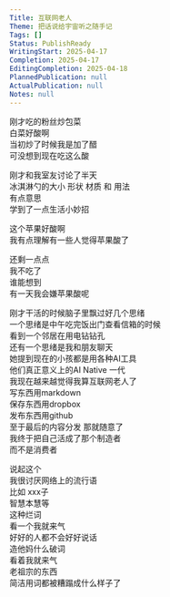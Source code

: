 ```yaml
---    
Title: 互联网老人    
Theme: 把话说给宇宙听之随手记    
Tags: []    
Status: PublishReady    
WritingStart: 2025-04-17    
Completion: 2025-04-17    
EditingCompletion: 2025-04-18    
PlannedPublication: null    
ActualPublication: null    
Notes: null    
---    
```

    
刚才吃的粉丝炒包菜    
白菜好酸啊    
当初炒了时候我是加了醋    
可没想到现在吃这么酸    
    
刚才和我室友讨论了半天    
冰淇淋勺的大小 形状 材质 和 用法    
有点意思    
学到了一点生活小妙招    
    
这个苹果好酸啊    
我有点理解有一些人觉得苹果酸了    
    
还剩一点点    
我不吃了    
谁能想到     
有一天我会嫌苹果酸呢    
    
刚才干活的时候脑子里飘过好几个思绪    
一个思绪是中午吃完饭出门查看信箱的时候    
看到一个邻居在用电钻钻孔    
还有一个思绪是我和朋友聊天    
她提到现在的小孩都是用各种AI工具    
他们真正意义上的AI Native 一代    
我现在越来越觉得我算互联网老人了    
写东西用markdown    
保存东西用dropbox    
发布东西用github    
至于最后的内容分发 那就随意了    
我终于把自己活成了那个制造者    
而不是消费者    
    
说起这个    
我很讨厌网络上的流行语    
比如 xxx子    
智慧本慧等    
这种烂词    
看一个我就来气    
好好的人都不会好好说话    
造他妈什么破词    
看着我就来气    
老祖宗的东西    
简洁用词都被糟蹋成什么样子了    
    
